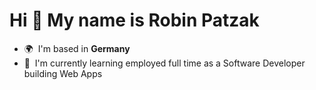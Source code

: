 Hi 👋 My name is Robin Patzak
=============================

*   🌍  I'm based in **Germany**
*   🧠  I'm currently learning employed full time as a Software Developer building Web Apps

